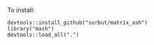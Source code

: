 
To install:

```
devtools::install_github("surbut/matrix_ash")
library("mash")
devtools::load_all(".")
```